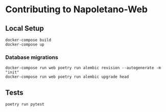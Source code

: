 # Contributing to Napoletano-Web

## Local Setup

    docker-compose build
    docker-compose up

### Database migrations

    docker-compose run web poetry run alembic revision --autogenerate -m "init"
    docker-compose run web poetry run alembic upgrade head

## Tests

    poetry run pytest